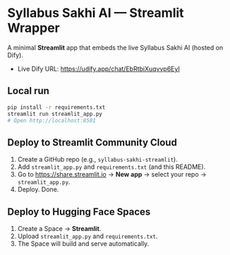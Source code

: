 # Syllabus Sakhi AI — Streamlit Wrapper

A minimal **Streamlit** app that embeds the live Syllabus Sakhi AI (hosted on Dify).

- Live Dify URL: https://udify.app/chat/EbRtbiXuqvvp6EyI

## Local run

```bash
pip install -r requirements.txt
streamlit run streamlit_app.py
# Open http://localhost:8501
```

## Deploy to Streamlit Community Cloud

1. Create a GitHub repo (e.g., `syllabus-sakhi-streamlit`).
2. Add `streamlit_app.py` and `requirements.txt` (and this README).
3. Go to https://share.streamlit.io → **New app** → select your repo → `streamlit_app.py`.
4. Deploy. Done.

## Deploy to Hugging Face Spaces

1. Create a Space → **Streamlit**.
2. Upload `streamlit_app.py` and `requirements.txt`.
3. The Space will build and serve automatically.
